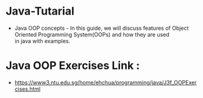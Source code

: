 # Java-Tutarial
* Java OOP concepts - In this guide, we will discuss features of Object Oriented Programming System(OOPs) and how they are used in java with examples.

# Java OOP Exercises Link :

* https://www3.ntu.edu.sg/home/ehchua/programming/java/J3f_OOPExercises.html
